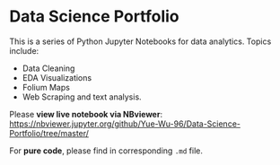 # Data Science Portfolio


This is a series of Python Jupyter Notebooks for data analytics. Topics include:
* Data Cleaning
* EDA Visualizations
* Folium Maps
* Web Scraping and text analysis.

Please __view live notebook via NBviewer__:
https://nbviewer.jupyter.org/github/Yue-Wu-96/Data-Science-Portfolio/tree/master/

For __pure code__, please find in corresponding `.md` file.

